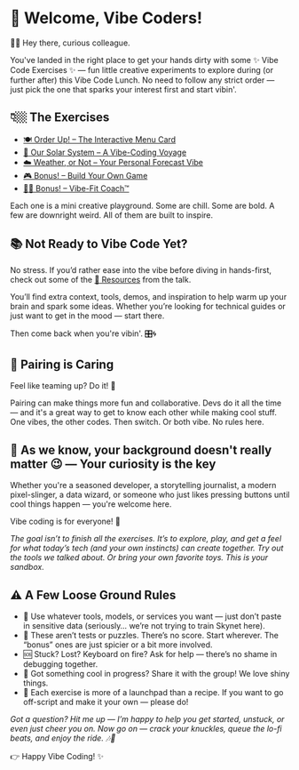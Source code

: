 # 🎉 Welcome, Vibe Coders!

👋🏼 Hey there, curious colleague.

You've landed in the right place to get your hands dirty with some ✨ Vibe Code Exercises ✨ — fun little creative experiments to explore during (or further after) this Vibe Code Lunch. No need to follow any strict order — just pick the one that sparks your interest first and start vibin'.

## 👇🏼 The Exercises

- [🍽️ Order Up! – The Interactive Menu Card](./1-menu-card/README.md)
- [🌌 Our Solar System – A Vibe-Coding Voyage](./2-solar-system/README.md)
- [☁️ Weather, or Not – Your Personal Forecast Vibe](./3-weather-widget/README.md)
- [🎮 Bonus! – Build Your Own Game](./bonus-build-a-game/README.md)
- [🏋️‍♀️ Bonus! – Vibe-Fit Coach™](./bonus-fitness-tracker/README.md)

Each one is a mini creative playground. Some are chill. Some are bold. A few are downright weird. All of them are built to inspire.

## 📚 Not Ready to Vibe Code Yet?

No stress. If you’d rather ease into the vibe before diving in hands-first, check out some of the [📖 Resources](./RESOURCES.md) from the talk.

You’ll find extra context, tools, demos, and inspiration to help warm up your brain and spark some ideas. Whether you’re looking for technical guides or just want to get in the mood — start there.

Then come back when you're vibin'. 🎛️🌀

## 🤝 Pairing is Caring

Feel like teaming up? Do it! 🤗

Pairing can make things more fun and collaborative. Devs do it all the time — and it's a great way to get to know each other while making cool stuff. One vibes, the other codes. Then switch. Or both vibe. No rules here.

## 🧠 As we know, your background doesn't really matter 😉 — Your curiosity is the key

Whether you're a seasoned developer, a storytelling journalist, a modern pixel-slinger, a data wizard, or someone who just likes pressing buttons until cool things happen — you're welcome here.

Vibe coding is for everyone! 🎉

_The goal isn’t to finish all the exercises.
It’s to explore, play, and get a feel for what today’s tech (and your own instincts) can create together. Try out the tools we talked about. Or bring your own favorite toys. This is your sandbox._

## ⚠️ A Few Loose Ground Rules

- 🧠 Use whatever tools, models, or services you want — just don’t paste in sensitive data (seriously… we’re not trying to train Skynet here).
- 🧭 These aren’t tests or puzzles. There’s no score. Start wherever. The “bonus” ones are just spicier or a bit more involved.
- 🆘 Stuck? Lost? Keyboard on fire? Ask for help — there’s no shame in debugging together.
- 📣 Got something cool in progress? Share it with the group! We love shiny things.
- 🎨 Each exercise is more of a launchpad than a recipe. If you want to go off-script and make it your own — please do!

_Got a question? Hit me up — I’m happy to help you get started, unstuck, or even just cheer you on. Now go on — crack your knuckles, queue the lo-fi beats, and enjoy the ride. 🎶🚀_

👉 Happy Vibe Coding! ✨
